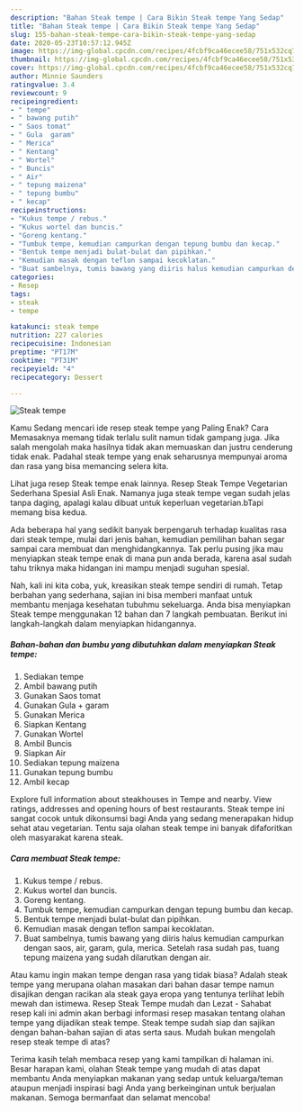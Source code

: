 ```yaml
---
description: "Bahan Steak tempe | Cara Bikin Steak tempe Yang Sedap"
title: "Bahan Steak tempe | Cara Bikin Steak tempe Yang Sedap"
slug: 155-bahan-steak-tempe-cara-bikin-steak-tempe-yang-sedap
date: 2020-05-23T10:57:12.945Z
image: https://img-global.cpcdn.com/recipes/4fcbf9ca46ecee58/751x532cq70/steak-tempe-foto-resep-utama.jpg
thumbnail: https://img-global.cpcdn.com/recipes/4fcbf9ca46ecee58/751x532cq70/steak-tempe-foto-resep-utama.jpg
cover: https://img-global.cpcdn.com/recipes/4fcbf9ca46ecee58/751x532cq70/steak-tempe-foto-resep-utama.jpg
author: Minnie Saunders
ratingvalue: 3.4
reviewcount: 9
recipeingredient:
- " tempe"
- " bawang putih"
- " Saos tomat"
- " Gula  garam"
- " Merica"
- " Kentang"
- " Wortel"
- " Buncis"
- " Air"
- " tepung maizena"
- " tepung bumbu"
- " kecap"
recipeinstructions:
- "Kukus tempe / rebus."
- "Kukus wortel dan buncis."
- "Goreng kentang."
- "Tumbuk tempe, kemudian campurkan dengan tepung bumbu dan kecap."
- "Bentuk tempe menjadi bulat-bulat dan pipihkan."
- "Kemudian masak dengan teflon sampai kecoklatan."
- "Buat sambelnya, tumis bawang yang diiris halus kemudian campurkan dengan saos, air, garam, gula, merica. Setelah rasa sudah pas, tuang tepung maizena yang sudah dilarutkan dengan air."
categories:
- Resep
tags:
- steak
- tempe

katakunci: steak tempe 
nutrition: 227 calories
recipecuisine: Indonesian
preptime: "PT17M"
cooktime: "PT31M"
recipeyield: "4"
recipecategory: Dessert

---
```



![Steak tempe](https://img-global.cpcdn.com/recipes/4fcbf9ca46ecee58/751x532cq70/steak-tempe-foto-resep-utama.jpg)

Kamu Sedang mencari ide resep steak tempe yang Paling Enak? Cara Memasaknya memang tidak terlalu sulit namun tidak gampang juga. Jika salah mengolah maka hasilnya tidak akan memuaskan dan justru cenderung tidak enak. Padahal steak tempe yang enak seharusnya mempunyai aroma dan rasa yang bisa memancing selera kita.

Lihat juga resep Steak tempe enak lainnya. Resep Steak Tempe Vegetarian Sederhana Spesial Asli Enak. Namanya juga steak tempe vegan sudah jelas tanpa daging, apalagi kalau dibuat untuk keperluan vegetarian.bTapi memang bisa kedua.

Ada beberapa hal yang sedikit banyak berpengaruh terhadap kualitas rasa dari steak tempe, mulai dari jenis bahan, kemudian pemilihan bahan segar sampai cara membuat dan menghidangkannya. Tak perlu pusing jika mau menyiapkan steak tempe enak di mana pun anda berada, karena asal sudah tahu triknya maka hidangan ini mampu menjadi suguhan spesial.


Nah, kali ini kita coba, yuk, kreasikan steak tempe sendiri di rumah. Tetap berbahan yang sederhana, sajian ini bisa memberi manfaat untuk membantu menjaga kesehatan tubuhmu sekeluarga. Anda bisa menyiapkan Steak tempe menggunakan 12 bahan dan 7 langkah pembuatan. Berikut ini langkah-langkah dalam menyiapkan hidangannya.

<!--inarticleads1-->

##### Bahan-bahan dan bumbu yang dibutuhkan dalam menyiapkan Steak tempe:

1. Sediakan  tempe
1. Ambil  bawang putih
1. Gunakan  Saos tomat
1. Gunakan  Gula + garam
1. Gunakan  Merica
1. Siapkan  Kentang
1. Gunakan  Wortel
1. Ambil  Buncis
1. Siapkan  Air
1. Sediakan  tepung maizena
1. Gunakan  tepung bumbu
1. Ambil  kecap


Explore full information about steakhouses in Tempe and nearby. View ratings, addresses and opening hours of best restaurants. Steak tempe ini sangat cocok untuk dikonsumsi bagi Anda yang sedang menerapakan hidup sehat atau vegetarian. Tentu saja olahan steak tempe ini banyak difaforitkan oleh masyarakat karena steak. 

<!--inarticleads2-->

##### Cara membuat Steak tempe:

1. Kukus tempe / rebus.
1. Kukus wortel dan buncis.
1. Goreng kentang.
1. Tumbuk tempe, kemudian campurkan dengan tepung bumbu dan kecap.
1. Bentuk tempe menjadi bulat-bulat dan pipihkan.
1. Kemudian masak dengan teflon sampai kecoklatan.
1. Buat sambelnya, tumis bawang yang diiris halus kemudian campurkan dengan saos, air, garam, gula, merica. Setelah rasa sudah pas, tuang tepung maizena yang sudah dilarutkan dengan air.


Atau kamu ingin makan tempe dengan rasa yang tidak biasa? Adalah steak tempe yang merupana olahan masakan dari bahan dasar tempe namun disajikan dengan racikan ala steak gaya eropa yang tentunya terlihat lebih mewah dan istimewa. Resep Steak Tempe mudah dan Lezat - Sahabat resep kali ini admin akan berbagi informasi resep masakan tentang olahan tempe yang dijadikan steak tempe. Steak tempe sudah siap dan sajikan dengan bahan-bahan sajian di atas serta saus. Mudah bukan mengolah resep steak tempe di atas? 

Terima kasih telah membaca resep yang kami tampilkan di halaman ini. Besar harapan kami, olahan Steak tempe yang mudah di atas dapat membantu Anda menyiapkan makanan yang sedap untuk keluarga/teman ataupun menjadi inspirasi bagi Anda yang berkeinginan untuk berjualan makanan. Semoga bermanfaat dan selamat mencoba!
